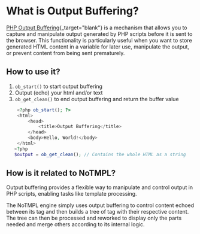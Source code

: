 # What is Output Buffering?

[PHP Output Buffering](https://www.php.net/manual/en/outcontrol.user-level-output-buffers.php){_target="blank"} is a 
mechanism that allows you to capture and manipulate output generated by PHP scripts before it is sent to the browser.
This functionality is particularly useful when you want to store generated HTML content in a variable for later use,
manipulate the output, or prevent content from being sent prematurely.

## How to use it?

1. `ob_start()` to start output buffering
2. Output (echo) your html and/or text
3. `ob_get_clean()` to end output buffering and return the buffer value

```php
    <?php ob_start(); ?>
    <html>
        <head>
            <title>Output Buffering</title>
        </head>
        <body>Hello, World!</body>
    </html>
   <?php
   $output = ob_get_clean(); // Contains the whole HTML as a string
```

## How is it related to NoTMPL?

Output buffering provides a flexible way to manipulate and control output in PHP scripts, enabling tasks like template
processing.

The NoTMPL engine simply uses output buffering to control content echoed between its tag and then builds a tree of tag
with their respective content. The tree can then be processed and reworked to display only the parts needed and merge
others according to its internal logic.